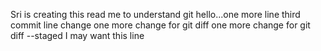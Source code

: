 
Sri is creating this read me to understand git
hello...one more line
third commit line change
one more change for git diff
one more change for git diff --staged
I may want this line
